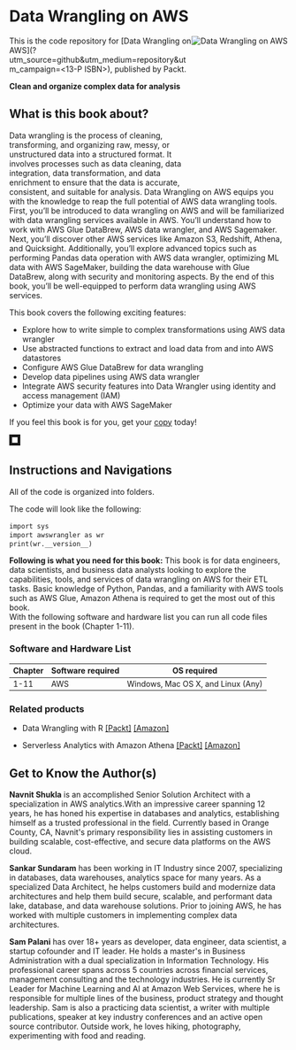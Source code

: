 # Data Wrangling on AWS

<a href="<Packtpub book link>?utm_source=github&utm_medium=repository&utm_campaign=<13-P ISBN>"><img src="https://static.packt-cdn.com/products/<13-P ISBN>/cover/smaller" alt="Data Wrangling on AWS" height="256px" align="right"></a>

This is the code repository for [Data Wrangling on AWS](<Packtpub book link>?utm_source=github&utm_medium=repository&utm_campaign=<13-P ISBN>), published by Packt.

**Clean and organize complex data for analysis**

## What is this book about?
Data wrangling is the process of cleaning, transforming, and organizing raw, messy, or unstructured data into a structured format. It involves processes such as data cleaning, data integration, data transformation, and data enrichment to ensure that the data is accurate, consistent, and suitable for analysis. Data Wrangling on AWS equips you with the knowledge to reap the full potential of AWS data wrangling tools.
First, you’ll be introduced to data wrangling on AWS and will be familiarized with data wrangling services available in AWS. You’ll understand how to work with AWS Glue DataBrew, AWS data wrangler, and AWS Sagemaker. Next, you’ll discover other AWS services like Amazon S3, Redshift, Athena, and Quicksight. Additionally, you’ll explore advanced topics such as performing Pandas data operation with AWS data wrangler, optimizing ML data with AWS SageMaker, building the data warehouse with Glue DataBrew, along with security and monitoring aspects.
By the end of this book, you’ll be well-equipped to perform data wrangling using AWS services.

This book covers the following exciting features: 
* Explore how to write simple to complex transformations using AWS data wrangler
* Use abstracted functions to extract and load data from and into AWS datastores
* Configure AWS Glue DataBrew for data wrangling
* Develop data pipelines using AWS data wrangler
* Integrate AWS security features into Data Wrangler using identity and access management (IAM)
* Optimize your data with AWS SageMaker

If you feel this book is for you, get your [copy](https://www.amazon.com/dp/1801810907) today!

<a href="https://www.packtpub.com/?utm_source=github&utm_medium=banner&utm_campaign=GitHubBanner"><img src="https://raw.githubusercontent.com/PacktPublishing/GitHub/master/GitHub.png" alt="https://www.packtpub.com/" border="5" /></a>

## Instructions and Navigations
All of the code is organized into folders.

The code will look like the following:
```
import sys
import awswrangler as wr
print(wr.__version__)
```

**Following is what you need for this book:**
This book is for data engineers, data scientists, and business data analysts looking to explore the capabilities, tools, and services of data wrangling on AWS for their ETL tasks. Basic knowledge of Python, Pandas, and a familiarity with AWS tools such as AWS Glue, Amazon Athena is required to get the most out of this book.	
With the following software and hardware list you can run all code files present in the book (Chapter 1-11).

### Software and Hardware List

| Chapter  | Software required                                                                    | OS required                        |
| -------- | -------------------------------------------------------------------------------------| -----------------------------------|
|  	1-11	   | AWS   							                                            			  | Windows, Mac OS X, and Linux (Any) |

### Related products <Other books you may enjoy>
* Data Wrangling with R [[Packt]](https://www.packtpub.com/product/data-wrangling-with-r/9781803235400) [[Amazon]](https://www.amazon.in/Data-Wrangling-transform-visualize-tidyverse/dp/1803235403)

* Serverless Analytics with Amazon Athena [[Packt]](https://www.packtpub.com/product/serverless-analytics-with-amazon-athena/9781800562349) [[Amazon]](https://www.amazon.in/Serverless-Analytics-Amazon-Athena-semi-structured/dp/1800562349)

## Get to Know the Author(s)
**Navnit Shukla**  is an accomplished Senior Solution Architect with a specialization in AWS analytics.With an impressive career spanning 12 years, he has honed his expertise in databases and analytics, establishing himself as a trusted professional in the field. Currently based in Orange County, CA, Navnit's primary responsibility lies in assisting customers in building scalable, cost-effective, and secure data platforms on the AWS cloud.

**Sankar Sundaram**  has been working in IT Industry since 2007, specializing in databases, data warehouses, analytics space for many years. As a specialized Data Architect, he helps customers build and modernize data architectures and help them build secure, scalable, and performant data lake, database, and data warehouse solutions. Prior to joining AWS, he has worked with multiple customers in implementing complex data architectures.

**Sam Palani** has over 18+ years as developer, data engineer, data scientist, a startup cofounder and IT leader. He holds a master's in Business Administration with a dual specialization in Information Technology. His professional career spans across 5 countries across financial services, management consulting and the technology industries. He is currently Sr Leader for Machine Learning and AI at Amazon Web Services, where he is responsible for multiple lines of the business, product strategy and thought leadership. Sam is also a practicing data scientist, a writer with multiple publications, speaker at key industry conferences and an active open source contributor. Outside work, he loves hiking, photography, experimenting with food and reading.

